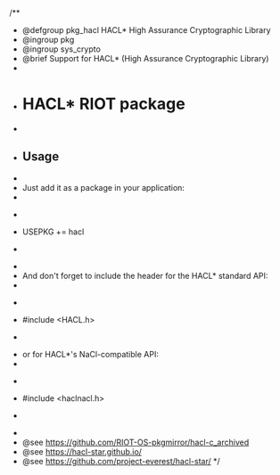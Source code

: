 /**
 * @defgroup pkg_hacl HACL* High Assurance Cryptographic Library
 * @ingroup  pkg
 * @ingroup  sys_crypto
 * @brief    Support for HACL* (High Assurance Cryptographic Library)
 *
 * # HACL* RIOT package
 *
 * ## Usage
 *
 * Just add it as a package in your application:
 *
 * ```makefile
 * USEPKG += hacl
 * ```
 *
 * And don't forget to include the header for the HACL* standard API:
 *
 * ```c
 * #include <HACL.h>
 * ```

 * or for HACL*'s NaCl-compatible API:
 *
 * ```c
 * #include <haclnacl.h>
 * ```
 *
 * @see     https://github.com/RIOT-OS-pkgmirror/hacl-c_archived
 * @see     https://hacl-star.github.io/
 * @see     https://github.com/project-everest/hacl-star/
 */
